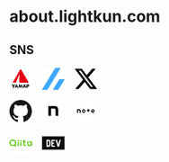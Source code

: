 # about.lightkun.com

## SNS
<a href="https://yamap.com/users/2882776"><img src="./images/yamap_logo_color_vertical.svg" width="40"></a>&emsp;
<a href="https://zenn.dev/lightkun"><img src="./images/zenn-color.svg" width="40"></a>&emsp;
<a href="https://x.com/lightkun105"><img src="./images/x-color.svg" width="40"></a>

<a href="https://github.com/katsuya-n"><img src="./images/github-color.svg" width="40"></a>&emsp;
<a href="https://note.com/lightkun/"><img src="./images/note-icon.png" width="40"></a>&emsp;
<a href="https://note.com/lightkun105/"><img src="./images/note-square.svg" width="40"></a>

<a href="https://qiita.com/atsuya"><img src="./images/qiita-color.svg" width="40"></a>&emsp;
<a href="https://dev.to/katsuya_9"><img src="./images/devdotto-color.svg" width="40"></a>